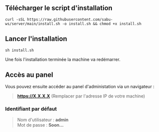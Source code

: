 ## Télécharger le script d'installation
```
curl -sSL https://raw.githubusercontent.com/sabu-ws/server/main/install.sh -o install.sh && chmod +x install.sh
```

## Lancer l'installation
```
sh install.sh
```
Une fois l'installation terminée la machine va redémarrer.

## Accès au panel
Vous pouvez ensuite accéder au panel d'administation via un navigateur :
> **https://X.X.X.X** (Remplacer par l'adresse IP de votre machine)

### Identifiant par défaut
> Nom d'utilisateur : **admin**  
> Mot de passe : **Soon...**